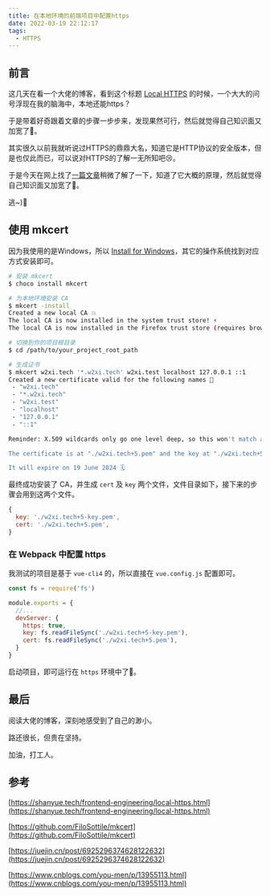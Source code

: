 ```yaml
---
title: 在本地环境的前端项目中配置https
date: 2022-03-19 22:12:17
tags:
  - HTTPS
---
```



## 前言

这几天在看一个大佬的博客，看到这个标题 [Local HTTPS](https://shanyue.tech/frontend-engineering/local-https.html) 的时候，一个大大的问号浮现在我的脑海中，本地还能https？

于是带着好奇跟着文章的步骤一步步来，发现果然可行，然后就觉得自己知识面又加宽了:muscle:。

其实很久以前我就听说过HTTPS的鼎鼎大名，知道它是HTTP协议的安全版本，但是也仅此而已，可以说对HTTPS的了解一无所知吧:cry:。

于是今天在网上找了[一篇文章](https://juejin.cn/post/6925296374628122632)稍微了解了一下，知道了它大概的原理，然后就觉得自己知识面又加宽了:muscle:。

逃~):running:

## 使用 mkcert

因为我使用的是Windows，所以 [Install for Windows](https://github.com/FiloSottile/mkcert#windows)，其它的操作系统找到对应方式安装即可。

```bash
# 安装 mkcert 
$ choco install mkcert

# 为本地环境安装 CA
$ mkcert -install
Created a new local CA 💥
The local CA is now installed in the system trust store! ⚡️
The local CA is now installed in the Firefox trust store (requires browser restart)! 🦊

# 切换到你的项目根目录
$ cd /path/to/your_project_root_path

# 生成证书
$ mkcert w2xi.tech '*.w2xi.tech' w2xi.test localhost 127.0.0.1 ::1
Created a new certificate valid for the following names 📜
 - "w2xi.tech"
 - "*.w2xi.tech"
 - "w2xi.test"
 - "localhost"
 - "127.0.0.1"
 - "::1"

Reminder: X.509 wildcards only go one level deep, so this won't match a.b.w2xi.tech ℹ️

The certificate is at "./w2xi.tech+5.pem" and the key at "./w2xi.tech+5-key.pem" ✅

It will expire on 19 June 2024 🗓
```

最终成功安装了 CA，并生成 <code>cert</code> 及 <code>key</code> 两个文件，文件目录如下，接下来的步骤会用到这两个文件。

```javascript
{
  key: './w2xi.tech+5-key.pem',
  cert: './w2xi.tech+5.pem',
}
```

### 在 Webpack 中配置 https

我测试的项目是基于 <code>vue-cli4</code> 的，所以直接在 <code>vue.config.js</code> 配置即可。

```javascript
const fs = require('fs')

module.exports = {
  //...
  devServer: {
    https: true,
    key: fs.readFileSync('./w2xi.tech+5-key.pem'),
    cert: fs.readFileSync('./w2xi.tech+5.pem'),
  }
}
```

启动项目，即可运行在 <code>https</code> 环境中了:rocket:。

## 最后

阅读大佬的博客，深刻地感受到了自己的渺小。

路还很长，但贵在坚持。

加油，打工人。

## 参考

[https://shanyue.tech/frontend-engineering/local-https.html](https://shanyue.tech/frontend-engineering/local-https.html)

[https://github.com/FiloSottile/mkcert](https://github.com/FiloSottile/mkcert)

[https://juejin.cn/post/6925296374628122632](https://juejin.cn/post/6925296374628122632)

[https://www.cnblogs.com/you-men/p/13955113.html](https://www.cnblogs.com/you-men/p/13955113.html)